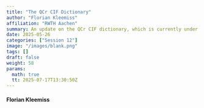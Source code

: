 ```yaml
---
title: "The QCr CIF Dictionary"
author: "Florian Kleemiss"
affiliation: "RWTH Aachen"
summary: An update on the QCr CIF dictionary, which is currently under development.
date: 2025-05-26
categories: ["Session 12"]
image: "/images/blank.png"
tags: []
draft: false
weight: 58
params:
  math: true
  tt: 2025-07-17T13:30:50Z
---
```


#### Florian Kleemiss
